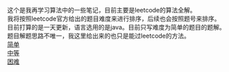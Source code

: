这个是我再学习算法中的一些笔记，目前主要是leetcode的算法全解。
<br>
我将按照leetcode官方给出的题目难度来进行排序，后续也会按照题号来排序。
目前打算的是一天更新，语言选用的是java。目前只写难度为简单的题目的题解。题目解题思路不唯一，我这里给出来的也只是能过leetcode的方法。
<br>
[简单](algorithm/easy/easy.md)
<br>
[中等](algorithm/middle/middle.md)
<br>
[困难](algorithm/hard/hard.md)
